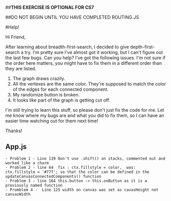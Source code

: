 ##**THIS EXERCISE IS OPTIONAL FOR CS7**

##DO NOT BEGIN UNTIL YOU HAVE COMPLETED ROUTING.JS

#Help!

Hi Friend,

After learning about breadth-first-search, I decided to give depth-first-search a try. I'm pretty sure I've almost got it working, but I can't figure out the last few bugs. Can you help? I've got the following issues. I'm not sure if the order here matters, you might have to fix them in a different order than they are listed.

1.  The graph draws crazily.
2.  All the vertexes are the same color. They're supposed to match the color of the edges for each connected component.
3.  My randomize button is broken.
4.  It looks like part of the graph is getting cut off.

I'm still trying to learn this stuff, so please don't just fix the code for me. Let me know where my bugs are and what you did to fix them, so I can have an easier time watching out for them next time!

Thanks!

## App.js

    - Problem 1 - Line 139 Don't use .shift() on stacks, commented out and worked like a charm
    - Problem 2 - line 64  fix : ctx.fillstyle = color,  was: ctx.fillstyle = '#77f'; so that the color can be defined in the updateCanvasConnectedComponents() function
    - Problem 3 - line 164 this.button -> this.onButton as it is a previously named function
    - Promblem 4 -  Line 125 width on canvas was set as cavasHeight not canvasWidth
